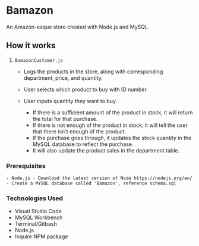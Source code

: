 # Bamazon

An Amazon-esque store created with Node.js and MySQL.

## How it works

1. `BamazonCustomer.js`

    * Logs the products in the store, along with corresponding department, price, and quantity.

    * User selects which product to buy with ID number.

    * User inputs quantity they want to buy.

      * If there is a sufficient amount of the product in stock, it will return the total for that purchase.
      * If there is not enough of the product in stock, it will tell the user that there isn't enough of the product.
      * If the purchase goes through, it updates the stock quantity in the MySQL database to reflect the purchase.
      * It will also update the product sales in the department table.


### Prerequisites

```
- Node.js - Download the latest version of Node https://nodejs.org/en/
- Create a MYSQL database called 'Bamazon', reference schema.sql
```

### Technologies Used

* Visual Studio Code
* MySQL Workbench
* Terminal/Gitbash
* Node.js
* Inquire NPM package
